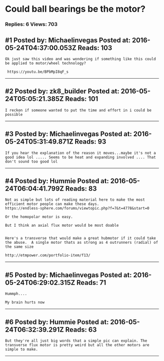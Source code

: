 # Could ball bearings be the motor?

### Replies: 6 Views: 703

## \#1 Posted by: Michaelinvegas Posted at: 2016-05-24T04:37:00.053Z Reads: 103

```
Ok just saw this video and was wondering if something like this could be applied to motor/wheel technology?

 https://youtu.be/BPbMpI8qF_s
```

---
## \#2 Posted by: zk8_builder Posted at: 2016-05-24T05:05:21.385Z Reads: 101

```
I reckon if someone wanted to put the time and effort in i could be possible
```

---
## \#3 Posted by: Michaelinvegas Posted at: 2016-05-24T05:31:49.871Z Reads: 93

```
If you hear the explanation of the reason it moves...maybe it's not a good idea lol ..... Seems to be heat and expanding involved .... That don't sound too good lol
```

---
## \#4 Posted by: Hummie Posted at: 2016-05-24T06:04:41.799Z Reads: 83

```
Not as simple but lots of reading material here to make the most efficient motor people can make these days. 
https://endless-sphere.com/forums/viewtopic.php?f=7&t=4778&start=0

Or the homopolar motor is easy.

But I think an axial flux motor would be most doable


Here's a transverse that would make a great hubmotor if it could take the abuse.  A single motor thats as strong as 4 outrunners (radial) of the same size 

http://etmpower.com/portfolio-item/f13/
```

---
## \#5 Posted by: Michaelinvegas Posted at: 2016-05-24T06:29:02.315Z Reads: 71

```
Hummph....

My brain hurts now
```

---
## \#6 Posted by: Hummie Posted at: 2016-05-24T06:32:39.291Z Reads: 63

```
But they're all just big words that a simple pic can explain. The transverse flux motor is pretty weird but all the other motors are simple to make.
```

---
